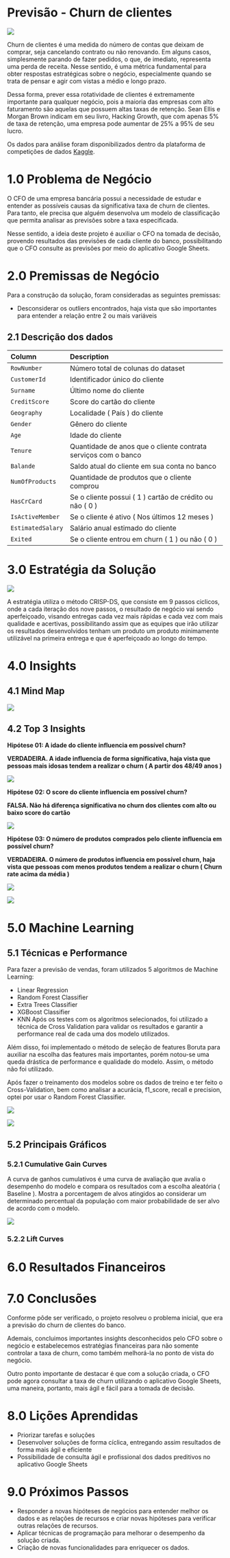 # Previsão - Churn de clientes

![](reports/figures/churn_img2.png)

Churn de clientes é uma medida do número de contas que deixam de comprar, seja cancelando contrato ou não renovando. Em alguns casos, simplesmente parando de fazer pedidos, o que, de imediato, representa uma perda de receita. Nesse sentido, é uma métrica fundamental para obter respostas estratégicas sobre o negócio, especialmente quando se trata de pensar e agir com vistas a médio e longo prazo. 

Dessa forma, prever essa rotatividade de clientes é extremamente importante para qualquer negócio, pois a maioria das empresas com alto faturamento são aquelas que possuem altas taxas de retenção. Sean Ellis e Morgan Brown indicam em seu livro, Hacking Growth, que com apenas 5% de taxa de retenção, uma empresa pode aumentar de 25% a 95% de seu lucro.

Os dados para análise foram disponibilizados dentro da plataforma de competições de dados [Kaggle](https://www.kaggle.com/datasets/mervetorkan/churndataset).

# 1.0 Problema de Negócio
O CFO de uma empresa bancária possui a necessidade de estudar e entender as possíveis causas da significativa taxa de churn de clientes. Para tanto, ele precisa que alguém desenvolva um modelo de classificação que permita analisar as previsões sobre a taxa especificada.

Nesse sentido, a ideia deste projeto é auxiliar o CFO na tomada de decisão, provendo resultados das previsões de cada cliente do banco, possibilitando que o CFO consulte as previsões por meio do aplicativo Google Sheets.

# 2.0 Premissas de Negócio

Para a construção da solução, foram consideradas as seguintes premissas:

- Desconsiderar os outliers encontrados, haja vista que são importantes para entender a relação entre 2 ou mais variáveis

## 2.1 Descrição dos dados

| Column            | Description                                                                                                                             |
| :---------------- | :-------------------------------------------------------------------------------------------------------------------------------------- |
| `RowNumber`       | Número total de colunas do dataset                                                                                                                                  |
| `CustomerId`      | Identificador único do cliente                                                                                                                           |
| `Surname`         | Último nome do cliente                                                                                                                    |
| `CreditScore`     | Score do cartão do cliente                                                                                                                 |
| `Geography`       | Localidade ( País ) do cliente                                                                                                        |
| `Gender`          | Gênero do cliente                                                                                                                      |
| `Age`             | Idade do cliente                                                                                                                         |
| `Tenure`          | Quantidade de anos que o cliente contrata serviços com o banco                                                                                |
| `Balande`         | Saldo atual do cliente em sua conta no banco                                                                                          |
| `NumOfProducts`   | Quantidade de produtos que o cliente comprou                                                                      |
| `HasCrCard`       | Se o cliente possui ( 1 ) cartão de crédito ou não ( 0 )
| `IsActiveMember`  | Se o cliente é ativo ( Nos últimos 12 meses )                                                     |
| `EstimatedSalary` | Salário anual estimado do cliente                                                                                                         |
| `Exited`          | Se o cliente entrou em churn ( 1 ) ou não ( 0 )

# 3.0 Estratégia da Solução

![](reports/figures/.png)

A estratégia utiliza o método CRISP-DS, que consiste em 9 passos ciclicos, onde a cada iteração dos nove passos, o resultado de negócio vai sendo aperfeiçoado, visando entregas cada vez mais rápidas e cada vez com mais qualidade e acertivas, possibilitando assim que as equipes que irão utilizar os resultados desenvolvidos tenham um produto um produto minimamente utilizável na primeira entrega e que é aperfeiçoado ao longo do tempo.

# 4.0 Insights

## 4.1 Mind Map 

![](reports/figures/mind_map_churn.png)

## 4.2 Top 3 Insights

**Hipótese 01: A idade do cliente influencia em possível churn?**

**VERDADEIRA. A idade influencia de forma significativa, haja vista que pessoas mais idosas tendem a realizar o churn ( A partir dos 48/49 anos )**

![](reports/figures/age_in.png)

**Hipótese 02: O score do cliente influencia em possível churn?**

**FALSA. Não há diferença significativa no churn dos clientes com alto ou baixo score do cartão**

![](reports/figures/score_in.png)

**Hipótese 03: O número de produtos comprados pelo cliente influencia em possível churn?**

**VERDADEIRA. O número de produtos influencia em possível churn, haja vista que pessoas com menos produtos tendem a realizar o churn ( Churn rate acima da média )**

![](reports/figures/num_in.png)

![](reports/figures/num_in2.png)

# 5.0 Machine Learning 

## 5.1 Técnicas e Performance

Para fazer a previsão de vendas, foram utilizados 5 algoritmos de Machine Learning:

- Linear Regression
- Random Forest Classifier
- Extra Trees Classifier
- XGBoost Classifier
- KNN
Após os testes com os algoritmos selecionados, foi utilizado a técnica de Cross Validation para validar os resultados e garantir a performance real de cada uma dos modelo utilizados.

Além disso, foi implementado o método de seleção de features Boruta para auxiliar na escolha das features mais importantes, porém notou-se uma queda drástica de performance e qualidade do modelo. Assim, o método não foi utilizado.

Após fazer o treinamento dos modelos sobre os dados de treino e ter feito o Cross-Validation, bem como analisar a acurácia, f1_score, recall e precision, optei por usar o Random Forest Classifier.

![](reports/figures/rfc_score.png)

![](reports/figures/cross_perf.png)

## 5.2 Principais Gráficos

### 5.2.1 Cumulative Gain Curves

A curva de ganhos cumulativos é uma curva de avaliação que avalia o desempenho do modelo e compara os resultados com a escolha aleatória ( Baseline ). Mostra a porcentagem de alvos atingidos ao considerar um determinado percentual da população com maior probabilidade de ser alvo de acordo com o modelo.

![](reports/figures/cumulative_gain.png)

### 5.2.2 Lift Curves

# 6.0 Resultados Financeiros

# 7.0 Conclusões

Conforme pôde ser verificado, o projeto resolveu o problema inicial, que era a previsão do churn de clientes do banco.

Ademais, concluimos importantes insights desconhecidos pelo CFO sobre o negócio e estabelecemos estratégias financeiras para não somente controlar a taxa de churn, como também melhorá-la no ponto de vista do negócio.

Outro ponto importante de destacar é que com a solução criada, o CFO pode agora consultar a taxa de churn utilizando o aplicativo Google Sheets, uma maneira, portanto, mais ágil e fácil para a tomada de decisão.

# 8.0 Lições Aprendidas

- Priorizar tarefas e soluções
- Desenvolver soluções de forma cíclica, entregando assim resultados de forma mais ágil e eficiente
- Possibilidade de consulta ágil e profissional dos dados preditivos no aplicativo Google Sheets

# 9.0 Próximos Passos

- Responder a novas hipóteses de negócios para entender melhor os dados e as relações de recursos e criar novas hipóteses para verificar outras relações de recursos.
- Aplicar técnicas de programação para melhorar o desempenho da solução criada.
- Criação de novas funcionalidades para enriquecer os dados.

